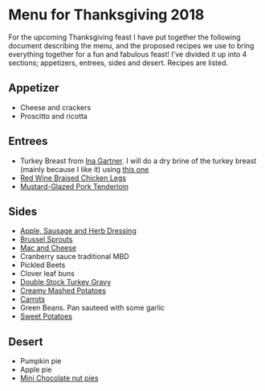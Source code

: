 # Menu for Thanksgiving 2018

For the upcoming Thanksgiving feast I have put together the following document describing the menu, and the proposed recipes we use to bring everything together for a fun and fabulous feast! I've divided it up into 4 sections; appetizers, entrees, sides and desert. Recipes are listed.

## Appetizer

* Cheese and crackers 
* Proscitto and ricotta

## Entrees

* Turkey Breast from [Ina Gartner](https://barefootcontessa.com/recipes/herb-roasted-turkey-breast). I will do a dry brine of the turkey breast (mainly because I like it) using [this one](https://www.seriouseats.com/2014/11/quick-and-dirty-guide-to-brining-turkey-chicken-thanksgiving.html)
* [Red Wine Braised Chicken Legs](http://www.seriouseats.com/recipes/2013/11/red-wine-braised-turkey-legs.html)
* [Mustard-Glazed Pork Tenderloin](https://cooking.nytimes.com/recipes/10080-mustard-glazed-pork-tenderloin?utm_source=sharetools&utm_medium=email&utm_campaign=website)

## Sides

* [Apple, Sausage and Herb Dressing](http://www.foodnetwork.com/recipes/ina-garten/sausage-and-herb-stuffing-recipe-1943434)
* [Brussel Sprouts](https://cookieandkate.com/2018/balsamic-roasted-brussels-sprouts-recipe/)
* [Mac and Cheese](https://www.saveur.com/article/Recipes/Artisanal-Macaroni-and-Cheese)
* Cranberry sauce traditional MBD
* Pickled Beets
* Clover leaf buns
* [Double Stock Turkey Gravy](https://www.cookinglight.com/recipes/double-stock-turkey-gravy)
* [Creamy Mashed Potatoes](https://www.bonappetit.com/recipe/ultra-creamy-mashed-potatoes)
* [Carrots](https://cookieandkate.com/2018/perfect-roasted-carrots-recipe/)
* Green Beans. Pan sauteed with some garlic
* [Sweet Potatoes](https://cookieandkate.com/2017/savory-mashed-sweet-potatoes/)

## Desert

* Pumpkin pie
* Apple pie
* [Mini Chocolate nut pies](https://www.cookinglight.com/recipes/mini-chocolate-nut-pies)
